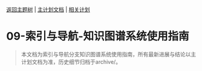 [返回主题树](../00-主题树与内容索引.md) | [主计划文档](../00-形式化架构理论统一计划.md) | [相关计划](../递归合并计划.md)

# 09-索引与导航-知识图谱系统使用指南

> 本文档为索引与导航分支知识图谱系统使用指南，所有最新进展与结论以主计划文档为准，历史细节归档于archive/。
